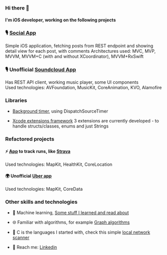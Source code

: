 ### Hi there 👋

#### I'm iOS developer, working on the following projects 


### 🎙   [Social App](https://github.com/PracticeFeb2021)
Simple iOS application, fetching posts from REST endpoint and showing detail view for each post, with comments
Architectures used: MVC, MVP, MVVM, MVVM+C (with and without XCoordinator), MVVM+RxSwift

### 🎙   Unofficial [Soundcloud App](https://github.com/SoundcloudUnofficialApp)

Has REST API client, working music player, some UI components  
Used technologies: AVFoundation, MusicKit, CoreAnimation, KVO, Alamofire


### Libraries   

- [Background timer](https://github.com/bretsko/TimerKit), using DispatchSourceTimer

- [Xcode extensions framework](https://github.com/XcodeExtKit)
3 extensions are currently developed - to handle structs/classes, enums and just Strings 


### Refactored projects

#### ⚡️ [App](https://github.com/RunTracker) to track runs, like [Strava](https://apps.apple.com/us/app/strava-run-ride-swim/id426826309)
Used technologies: MapKit, HealthKit, CoreLocation


####  🌍   Unofficial [Uber app](https://github.com/bretsko/Uber)
Used technologies: MapKit, CoreData


### Other skills and technologies   

- 💅 Machine learning, [Some stuff I learned and read about](https://github.com/bretsko/AI-links)   

- 🌐 Familiar with algorithms, for example [Graph algorithms](https://github.com/bretsko/GraphAlgorithms)

- 🌱 C is the languages I started with, check this simple [local network scanner](https://github.com/bretsko/network-capture)

-  💬 Reach me: [Linkedin](https://www.linkedin.com/in/oleksandr-bretsko/)

